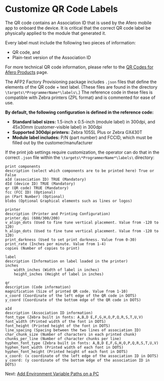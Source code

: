 # Customize QR Code Labels

The QR code contains an Association ID that is used by the Afero mobile app to onboard the device. It is critical that the correct QR code label be physically applied to the module that generated it.



Every label must include the following two pieces of information:

- QR code, and
- Plain-text version of the Association ID

For more technical QR code information, please refer to the [QR Codes for Afero Products](https://developer.afero.io/QRCodes) page.

The AFP2 Factory Provisioning package includes `.json` files that define the elements of the QR code + text label. (These files are found in the directory `\targets\*ProgrammerName*\labels\`.) The reference code in these files is compatible with Zebra printers (ZPL format) and is commented for ease of use.

**By default, the following configuration is defined in the reference code:**

- **Standard label sizes:** 1.5-inch x 0.5-inch (module label) in 300dpi, and 45x30mm (customer-visible label) in 300dpi
- **Supported 300dpi printers:** Zebra 105SL Plus or Zebra GX430T
- **Module label includes:** P/N (part number) and FCCID, which must be filled out by the customer/manufacturer

If the print job settings require customization, the operator can do that in the correct `.json` file within the `\targets\*ProgrammerName*\labels\` directory:

```
print components
description (select which components are to be printed here) True or False
aId (association ID) TRUE (Mandatory)
dId (device ID) TRUE (Mandatory)
qr (QR code) TRUE (Mandatory)
fcc (FCC ID) (Optional)
pn (Part Number) (Optional)
blobs (Optional Graphical elements such as lines or logos)

printer
description (Printer and Printing Configuration)
printer_dpi (600/300/200)
v_align_dots (Used to fine tune vertical placement. Value from -120 to 120)
h_align_dots (Used to fine tune vertical placement. Value from -120 to 120)
print_darkness (Used to set print darkness. Value from 0-30)
print_rate (Inches per minute. Value from 1-4)
copies (Number of copies to print)

label
description (Information on label loaded in the printer)
inches
    width_inches (Width of label in inches)
    height_inches (Height of label in inches)

qr
description (Code information)
magnification (Size of printed QR code. Value from 1-10)
x_coord (Coordinate of the left edge of the QR code in DOTS)
y_coord (Coordinate of the bottom edge of the QR code in DOTS)

aId
description (Association ID information)
font_type (Zebra built in fonts: A,B,D E,F,G,H,O,P,Q,R,S,T,U,V)
font_width (Printed width of the font in DOTS)
font_height (Printed height of the font in DOTS)
line_spacing (Spacing between the two lines of association ID)
char_chunk_size (Number of characters in each printed chunk)
chunks_per_line (Number of character chunks per line)
hyphen_font_type (Zebra built in fonts: A,B,D E,F,G,H,O,P,Q,R,S,T,U,V)
hyphen_font_width (Printed width of each font in DOTS)
hyphen_font_height (Printed height of each font in DOTS)
x_coord: (x coordinate of the left edge of the association ID in DOTS)
y_coord: (y coordinate of the bottom edge of the association ID in DOTS)
```

 Next: [Add Environment Variable Paths on a PC](https://developer.afero.io/AddPath)